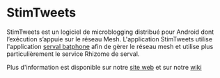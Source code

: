# StimTweets #

StimTweets est un logiciel de microblogging distribué pour Android dont l’exécution s’appuie sur le réseau Mesh. L'application StimTweets utilise l'application [serval batphone](https://github.com/servalproject) afin de gèrer le réseau mesh et utilise plus particulièrement le service Rhizome de serval.

Plus d'information est disponible sur notre [site web](http://stimtweets.wordpress.com/) et sur notre [wiki](http://www.hostedredmine.com/projects/microblogging-distribue-i3-i8)
